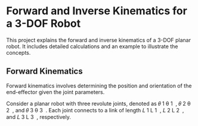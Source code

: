 # Forward and Inverse Kinematics for a 3-DOF Robot

This project explains the forward and inverse kinematics of a 3-DOF planar robot. It includes detailed calculations and an example to illustrate the concepts.

## Forward Kinematics

Forward kinematics involves determining the position and orientation of the end-effector given the joint parameters.

Consider a planar robot with three revolute joints, denoted as 
𝜃
1
θ 
1
​
 , 
𝜃
2
θ 
2
​
 , and 
𝜃
3
θ 
3
​
 . Each joint connects to a link of length 
𝐿
1
L 
1
​
 , 
𝐿
2
L 
2
​
 , and 
𝐿
3
L 
3
​
 , respectively.

